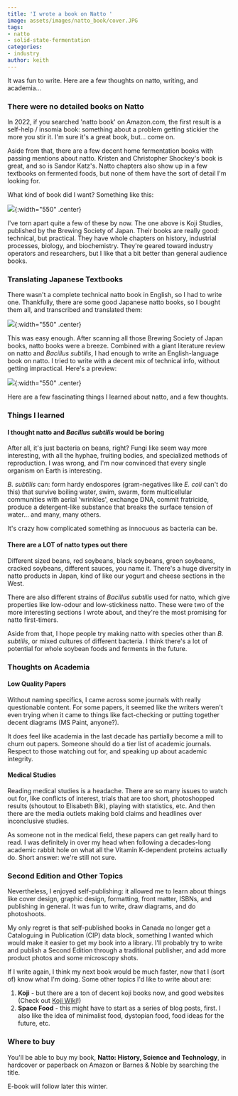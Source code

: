 ```yaml
---
title: 'I wrote a book on Natto '
image: assets/images/natto_book/cover.JPG
tags:
- natto
- solid-state-fermentation
categories:
- industry
author: keith
---
```


It was fun to write. Here are a few thoughts on natto, writing, and academia...

### There were no detailed books on Natto

In 2022, if you searched 'natto book' on Amazon.com, the first result is a self-help / insomia book: something about a problem getting stickier the more you stir it. I'm sure it's a great book, but... come on. 

Aside from that, there are a few decent home fermentation books with passing mentions about natto. Kristen and Christopher Shockey's book is great, and so is Sandor Katz's. Natto chapters also show up in a few textbooks on fermented foods, but none of them have the sort of detail I'm looking for. 

What kind of book did I want? Something like this:

![](/assets/images/natto-book/kojistudies_book.jpg){:width="550" .center}

I've torn apart quite a few of these by now. The one above is Koji Studies, published by the Brewing Society of Japan. Their books are really good: technical, but practical. They have whole chapters on history, industrial processes, biology, and biochemistry. They're geared toward industry operators and researchers, but I like that a bit better than general audience books. 

### Translating Japanese Textbooks

There wasn't a complete technical natto book in English, so I had to write one. Thankfully, there are some good Japanese natto books, so I bought them all, and transcribed and translated them:

![](/assets/images/natto-book/nattoref_book.jpg){:width="550" .center}

This was easy enough. After scanning all those Brewing Society of Japan books, natto books were a breeze. Combined with a giant literature review on natto and *Bacillus subtilis*, I had enough to write an English-language book on natto. I tried to write with a decent mix of technical info, without getting impractical. Here's a preview:

![](/assets/images/natto-book/preview.jpg){:width="550" .center}

Here are a few fascinating things I learned about natto, and a few thoughts. 

### Things I learned

#### I thought natto and *Bacillus subtilis* would be boring

After all, it's just bacteria on beans, right? Fungi like seem way more interesting, with all the hyphae, fruiting bodies, and specialized methods of reproduction. I was wrong, and I'm now convinced that every single organism on Earth is interesting. 

*B. subtilis* can: form hardy endospores (gram-negatives like *E. coli* can't do this) that survive boiling water, swim, swarm, form multicellular communities with aerial 'wrinkles', exchange DNA, commit fratricide, produce a detergent-like substance that breaks the surface tension of water... and many, many others. 

It's crazy how complicated something as innocuous as bacteria can be. 

#### There are a LOT of natto types out there

Different sized beans, red soybeans, black soybeans, green soybeans, cracked soybeans, different sauces, you name it. There's a huge diversity in natto products in Japan, kind of like our yogurt and cheese sections in the West. 

There are also different strains of *Bacillus subtilis* used for natto, which give properties like low-odour and low-stickiness natto. These were two of the more interesting sections I wrote about, and they're the most promising for natto first-timers. 

Aside from that, I hope people try making natto with species other than *B. subtilis*, or mixed cultures of different bacteria. I think there's a lot of potential for whole soybean foods and ferments in the future. 

### Thoughts on Academia 

#### Low Quality Papers

Without naming specifics, I came across some journals with really questionable content. For some papers, it seemed like the writers weren't even trying when it came to things like fact-checking or putting together decent diagrams (MS Paint, anyone?). 

It does feel like academia in the last decade has partially become a mill to churn out papers. Someone should do a tier list of academic journals. Respect to those watching out for, and speaking up about academic integrity. 

#### Medical Studies

Reading medical studies is a headache. There are so many issues to watch out for, like conflicts of interest, trials that are too short, photoshopped results (shoutout to Elisabeth Bik), playing with statistics, etc. And then there are the media outlets making bold claims and headlines over inconclusive studies.  

As someone not in the medical field, these papers can get really hard to read. I was definitely in over my head when following a decades-long academic rabbit hole on what all the Vitamin K-dependent proteins actually do. Short answer: we're still not sure.  

### Second Edition and Other Topics 

Nevertheless, I enjoyed self-publishing: it allowed me to learn about things like cover design, graphic design, formatting, front matter, ISBNs, and publishing in general. It was fun to write, draw diagrams, and do photoshoots. 

My only regret is that self-published books in Canada no longer get a Cataloguing in Publication (CIP) data block, something I wanted which would make it easier to get my book into a library. I'll probably try to write and publish a Second Edition through a traditional publisher, and add more product photos and some microscopy shots. 

If I write again, I think my next book would be much faster, now that I (sort of) know what I'm doing. Some other topics I'd like to write about are: 

1. **Koji** - but there are a ton of decent koji books now, and good websites (Check out [Koji Wiki](http://www.kojiwiki.com/index.php/Main_Page)!) 
2. **Space Food** - this might have to start as a series of blog posts, first. I also like the idea of minimalist food, dystopian food, food ideas for the future, etc. 

### Where to buy 

You'll be able to buy my book, **Natto: History, Science and Technology**, in hardcover or paperback on Amazon or Barnes & Noble by searching the title.

E-book will follow later this winter. 
